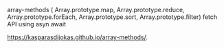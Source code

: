 array-methods ( Array.prototype.map, Array.prototype.reduce, Array.prototype.forEach, Array.prototype.sort, Array.prototype.filter)
fetch API using asyn await

https://kasparasdijokas.github.io/array-methods/.
